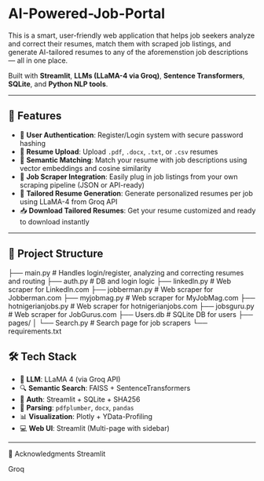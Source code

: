# AI-Powered-Job-Portal
This is a smart, user-friendly web application that helps job seekers analyze and correct their resumes, match them with scraped job listings, and generate AI-tailored resumes to any of the aforemenstion job descriptions — all in one place.


Built with **Streamlit**, **LLMs (LLaMA-4 via Groq)**, **Sentence Transformers**, **SQLite**, and **Python NLP tools**.

---

## 🚀 Features

- 🔐 **User Authentication**: Register/Login system with secure password hashing
- 📄 **Resume Upload**: Upload `.pdf`, `.docx`, `.txt`, or `.csv` resumes
- 🧠 **Semantic Matching**: Match your resume with job descriptions using vector embeddings and cosine similarity
- 💼 **Job Scraper Integration**: Easily plug in job listings from your own scraping pipeline (JSON or API-ready)
- 🎯 **Tailored Resume Generation**: Generate personalized resumes per job using LLaMA-4 from Groq API
- 📥 **Download Tailored Resumes**: Get your resume customized and ready to download instantly


---

## 📁 Project Structure

├── main.py # Handles login/register, analyzing and correcting resumes and routing
├── auth.py # DB and login logic
├── linkedln.py # Web scraper for Linkedln.com
├── jobberman.py # Web scraper for Jobberman.com
├── myjobmag.py # Web scraper for MyJobMag.com
├── hotnigerianjobs.py # Web scraper for hotnigerianjobs.com
├── jobsguru.py # Web scraper for JobGurus.com
├── Users.db # SQLite DB for users
├── pages/
│ └── Search.py # Search page for job scrapers
└── requirements.txt


## 🛠️ Tech Stack

- 🧠 **LLM**: LLaMA 4 (via Groq API)
- 🔍 **Semantic Search**: FAISS + SentenceTransformers
- 🔐 **Auth**: Streamlit + SQLite + SHA256
- 🧾 **Parsing**: `pdfplumber`, `docx`, `pandas`
- 📊 **Visualization**: Plotly + YData-Profiling
- 💻 **Web UI**: Streamlit (Multi-page with sidebar)

---


🙌 Acknowledgments
Streamlit

Groq

